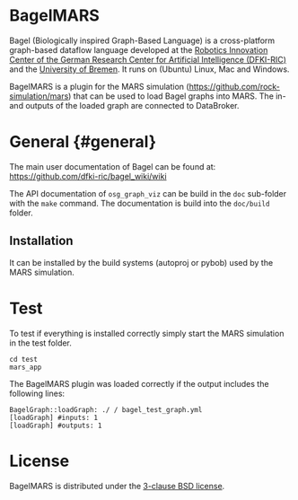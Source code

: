 # BagelMARS

Bagel (Biologically inspired Graph-Based Language) is a cross-platform
graph-based dataflow language developed at the
[Robotics Innovation Center of the German Research Center for Artificial Intelligence (DFKI-RIC)](http://robotik.dfki-bremen.de/en/startpage.html)
and the [University of Bremen](http://www.informatik.uni-bremen.de/robotik/index_en.php).
It runs on (Ubuntu) Linux, Mac and Windows.

BagelMARS is a plugin for the MARS simulation
(https://github.com/rock-simulation/mars) that can be used to load Bagel
graphs into MARS. The in- and outputs of the loaded graph are connected
to DataBroker.

# General {#general}

The main user documentation of Bagel can be found at:
https://github.com/dfki-ric/bagel_wiki/wiki

The API documentation of `osg_graph_viz` can be build in the `doc`
sub-folder with the `make` command. The documentation is build into
the `doc/build` folder.

## Installation

It can be installed by the build systems (autoproj or pybob) used by the
MARS simulation.

# Test

To test if everything is installed correctly simply start the MARS
simulation in the test folder.

    cd test
    mars_app

The BagelMARS plugin was loaded correctly if the output includes the following
lines:

    BagelGraph::loadGraph: ./ / bagel_test_graph.yml
    [loadGraph] #inputs: 1
    [loadGraph] #outputs: 1


# License

BagelMARS is distributed under the
[3-clause BSD license](https://opensource.org/licenses/BSD-3-Clause).
